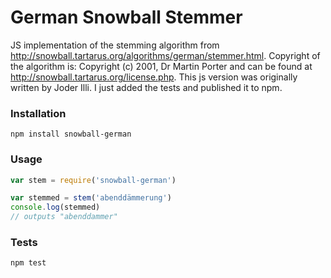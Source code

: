 German Snowball Stemmer
===
JS implementation of the stemming algorithm from http://snowball.tartarus.org/algorithms/german/stemmer.html.
Copyright of the algorithm is: Copyright (c) 2001, Dr Martin Porter and can be found at http://snowball.tartarus.org/license.php.
This js version was originally written by Joder Illi. I just added the tests
and published it to npm.

### Installation

```
npm install snowball-german
```

### Usage

```javascript
var stem = require('snowball-german')

var stemmed = stem('abenddämmerung')
console.log(stemmed)
// outputs "abenddammer"
```

### Tests

```
npm test
```